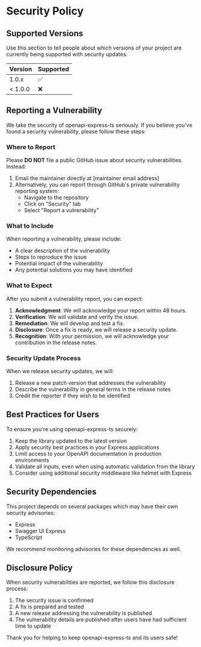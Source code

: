 # Security Policy

## Supported Versions

Use this section to tell people about which versions of your project are currently being supported with security updates.

| Version | Supported          |
| ------- | ------------------ |
| 1.0.x   | :white_check_mark: |
| < 1.0.0 | :x:                |

## Reporting a Vulnerability

We take the security of openapi-express-ts seriously. If you believe you've found a security vulnerability, please follow these steps:

### Where to Report

Please **DO NOT** file a public GitHub issue about security vulnerabilities. Instead:

1. Email the maintainer directly at [maintainer email address]
2. Alternatively, you can report through GitHub's private vulnerability reporting system: 
   - Navigate to the repository
   - Click on "Security" tab
   - Select "Report a vulnerability"

### What to Include

When reporting a vulnerability, please include:

- A clear description of the vulnerability
- Steps to reproduce the issue
- Potential impact of the vulnerability
- Any potential solutions you may have identified

### What to Expect

After you submit a vulnerability report, you can expect:

1. **Acknowledgment**: We will acknowledge your report within 48 hours.
2. **Verification**: We will validate and verify the issue.
3. **Remediation**: We will develop and test a fix.
4. **Disclosure**: Once a fix is ready, we will release a security update.
5. **Recognition**: With your permission, we will acknowledge your contribution in the release notes.

### Security Update Process

When we release security updates, we will:

1. Release a new patch version that addresses the vulnerability
2. Describe the vulnerability in general terms in the release notes
3. Credit the reporter if they wish to be identified

## Best Practices for Users

To ensure you're using openapi-express-ts securely:

1. Keep the library updated to the latest version
2. Apply security best practices in your Express applications
3. Limit access to your OpenAPI documentation in production environments
4. Validate all inputs, even when using automatic validation from the library
5. Consider using additional security middleware like helmet with Express

## Security Dependencies

This project depends on several packages which may have their own security advisories:

- Express
- Swagger UI Express
- TypeScript

We recommend monitoring advisories for these dependencies as well.

## Disclosure Policy

When security vulnerabilities are reported, we follow this disclosure process:

1. The security issue is confirmed
2. A fix is prepared and tested
3. A new release addressing the vulnerability is published
4. The vulnerability details are published after users have had sufficient time to update

Thank you for helping to keep openapi-express-ts and its users safe!
